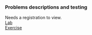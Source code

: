 ### Problems descriptions and testing  

Needs a registration to view.  
[Lab](https://judge.softuni.org/Contests/1520/Reflection-and-Attributes-Lab)  
[Exercise](https://judge.softuni.org/Contests/1521)
